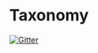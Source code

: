 # Taxonomy

[![Gitter](https://badges.gitter.im/taxonomy-net/Lobby.svg)](https://gitter.im/taxonomy-net/Lobby?utm_source=badge&utm_medium=badge&utm_campaign=pr-badge&utm_content=badge)